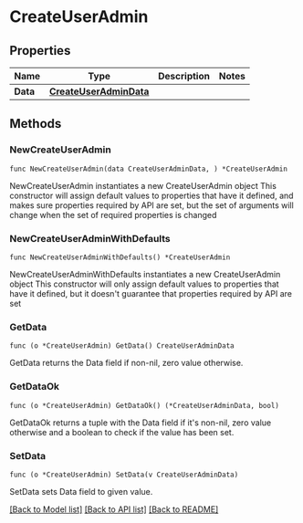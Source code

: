 # CreateUserAdmin

## Properties

Name | Type | Description | Notes
------------ | ------------- | ------------- | -------------
**Data** | [**CreateUserAdminData**](CreateUserAdminData.md) |  | 

## Methods

### NewCreateUserAdmin

`func NewCreateUserAdmin(data CreateUserAdminData, ) *CreateUserAdmin`

NewCreateUserAdmin instantiates a new CreateUserAdmin object
This constructor will assign default values to properties that have it defined,
and makes sure properties required by API are set, but the set of arguments
will change when the set of required properties is changed

### NewCreateUserAdminWithDefaults

`func NewCreateUserAdminWithDefaults() *CreateUserAdmin`

NewCreateUserAdminWithDefaults instantiates a new CreateUserAdmin object
This constructor will only assign default values to properties that have it defined,
but it doesn't guarantee that properties required by API are set

### GetData

`func (o *CreateUserAdmin) GetData() CreateUserAdminData`

GetData returns the Data field if non-nil, zero value otherwise.

### GetDataOk

`func (o *CreateUserAdmin) GetDataOk() (*CreateUserAdminData, bool)`

GetDataOk returns a tuple with the Data field if it's non-nil, zero value otherwise
and a boolean to check if the value has been set.

### SetData

`func (o *CreateUserAdmin) SetData(v CreateUserAdminData)`

SetData sets Data field to given value.



[[Back to Model list]](../README.md#documentation-for-models) [[Back to API list]](../README.md#documentation-for-api-endpoints) [[Back to README]](../README.md)


